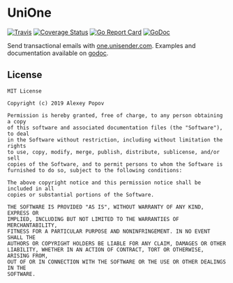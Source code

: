 # UniOne

[![Travis](https://img.shields.io/travis/alexeyco/unione.svg)](https://travis-ci.org/alexeyco/unione)
[![Coverage Status](https://coveralls.io/repos/github/alexeyco/unione/badge.svg?branch=master)](https://coveralls.io/github/alexeyco/unione?branch=master)
[![Go Report Card](https://goreportcard.com/badge/github.com/alexeyco/unione)](https://goreportcard.com/report/github.com/alexeyco/unione)
[![GoDoc](https://godoc.org/github.com/alexeyco/unione?status.svg)](https://godoc.org/github.com/alexeyco/unione)

Send transactional emails with [one.unisender.com](https://one.unisender.com).
Examples and documentation available on [godoc](https://godoc.org/github.com/alexeyco/unione).

## License
```
MIT License

Copyright (c) 2019 Alexey Popov

Permission is hereby granted, free of charge, to any person obtaining a copy
of this software and associated documentation files (the "Software"), to deal
in the Software without restriction, including without limitation the rights
to use, copy, modify, merge, publish, distribute, sublicense, and/or sell
copies of the Software, and to permit persons to whom the Software is
furnished to do so, subject to the following conditions:

The above copyright notice and this permission notice shall be included in all
copies or substantial portions of the Software.

THE SOFTWARE IS PROVIDED "AS IS", WITHOUT WARRANTY OF ANY KIND, EXPRESS OR
IMPLIED, INCLUDING BUT NOT LIMITED TO THE WARRANTIES OF MERCHANTABILITY,
FITNESS FOR A PARTICULAR PURPOSE AND NONINFRINGEMENT. IN NO EVENT SHALL THE
AUTHORS OR COPYRIGHT HOLDERS BE LIABLE FOR ANY CLAIM, DAMAGES OR OTHER
LIABILITY, WHETHER IN AN ACTION OF CONTRACT, TORT OR OTHERWISE, ARISING FROM,
OUT OF OR IN CONNECTION WITH THE SOFTWARE OR THE USE OR OTHER DEALINGS IN THE
SOFTWARE.
```

